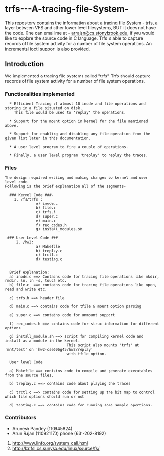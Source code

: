# trfs---A-tracing-file-System-
This repository contains the information about a tracing file System - trfs, a layer between VFS and other lower level filesystems, BUT it does not have the code. One can email me at - arrajan@cs.stonybrook.edu, if you would like to explore the source code in C language.
Trfs is able to capture records of file system activity for a number of file system operations. An incremental ioctl support is also provided.


## Introduction ## 
We implemented a tracing file systems called "trfs".
Trfs should capture records of file system activity for a number of file system operations. 

### Functionalities implemented ###
    
      * Efficient Tracing of almost 10 inode and file operations and storing in a file situated on disk.
 		This file would be used to 'replay' the operations.  

      * Support for the mount option in kernel for the file mentioned above.  

      * Support for enabling and disabling any file operation from the given list later in this documentation.

      * A user level program to fire a couple of operations.

      * Finally, a user level program 'treplay' to replay the traces.

### Files  ###
    The design required writing and making changes to kernel and user level code. 
	Following is the brief explanation all of the segments-

      ### Kernel Code ###-
        1. /fs/trfs :
                  a) inode.c
                  b) file.c
                  c) trfs.h
                  d) super.c
                  e) main.c
                  f) rec_codes.h 
                  g) install_modules.sh

     ### User Level Code ###  
         2. /hw2:
                  a) Makefile
                  b) treplay.c
                  c) trctl.c
                  d) testing.c


      Brief explanation:
      a) inode.c ==> Contains code for tracing file operations like mkdir, rmdir, ln, ln -s, touch etc.
      b) file.c  ==> contains code for tracing file operations like open, read and write etc.

      c) trfs.h ==> header file
      
      d) main.c ==> contains code for tfile & mount option parsing 
      
      e) super.c ==> contains code for unmount support 

      f) rec_codes.h ==> contains code for struc information for different options.

      g) install_module.sh ==> script for compiling kernel code and install as a module in the kernel. 
								This script also mounts 'trfs' at 'mnt/test' on 'hw2-cse506g45/hw2/replay' 
								with tfile option.
   
      User level Code

      a) Makefile ==> contains code to compile and generate executables from the source files.
      
      b) treplay.c ==> contains code about playing the traces

      c) trctl.c ==> contains code for setting up the bit map to control which file options should run or not

      d) testing.c ==> contains code for running some sample opertions.




### Contributors ###

* Arunesh Pandey (110945824)
* Arun Rajan (110921170)        phone (631-202-8192)



1. http://www.linfo.org/system_call.html
2. http://lxr.fsl.cs.sunysb.edu/linux/source/fs/

